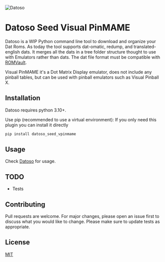 ![Datoso](https://github.com/laromicas/datoso/blob/master/bearlogo.png)

# Datoso Seed Visual PinMAME

Datoso is a WIP Python command line tool to download and organize your Dat Roms.
As today the tool supports dat-omatic, redump, and translated-english dats.
It merges all the dats in a tree folder structure thought to use with Emulators rather than dats.
The dat file format must be compatible with [ROMVault](https://www.romvault.com/).

Visual PinMAME it's a Dot Matrix Display emulator, does not include any pinball tables, but can be used with pinball emulators such as Visual Pinball X.

## Installation

Datoso requires python 3.10+.

Use pip (recommended to use a virtual environment):
If you only need this plugin you can install it directly

``` bash
pip install datoso_seed_vpinmame

```

## Usage

Check [Datoso](https://github.com/laromicas/datoso) for usage.


## TODO

-   Tests

## Contributing

Pull requests are welcome. For major changes, please open an issue first to discuss what you would like to change.
Please make sure to update tests as appropriate.

## License

[MIT](https://choosealicense.com/licenses/mit/)
